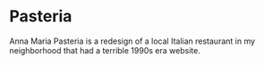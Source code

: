 # Pasteria
Anna Maria Pasteria is a redesign of a local Italian restaurant in my neighborhood that had a terrible 1990s era website.
